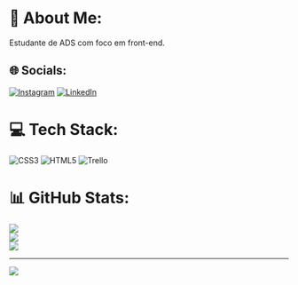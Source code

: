 # 💫 About Me:
Estudante de ADS com foco em front-end.


## 🌐 Socials:
[![Instagram](https://img.shields.io/badge/Instagram-%23E4405F.svg?logo=Instagram&logoColor=white)](https://instagram.com/instagram.com/pdrrrsd) [![LinkedIn](https://img.shields.io/badge/LinkedIn-%230077B5.svg?logo=linkedin&logoColor=white)](https://linkedin.com/in/linkedin.com/pedro-rodrigues) 

# 💻 Tech Stack:
![CSS3](https://img.shields.io/badge/css3-%231572B6.svg?style=for-the-badge&logo=css3&logoColor=white) ![HTML5](https://img.shields.io/badge/html5-%23E34F26.svg?style=for-the-badge&logo=html5&logoColor=white) ![Trello](https://img.shields.io/badge/Trello-%23026AA7.svg?style=for-the-badge&logo=Trello&logoColor=white)
# 📊 GitHub Stats:
![](https://github-readme-stats.vercel.app/api?username=pdrrrsd&theme=radical&hide_border=false&include_all_commits=false&count_private=false)<br/>
![](https://github-readme-streak-stats.herokuapp.com/?user=pdrrrsd&theme=radical&hide_border=false)<br/>
![](https://github-readme-stats.vercel.app/api/top-langs/?username=pdrrrsd&theme=radical&hide_border=false&include_all_commits=false&count_private=false&layout=compact)

---
[![](https://visitcount.itsvg.in/api?id=pdrrrsd&icon=0&color=0)](https://visitcount.itsvg.in)

<!-- Proudly created with GPRM ( https://gprm.itsvg.in ) -->